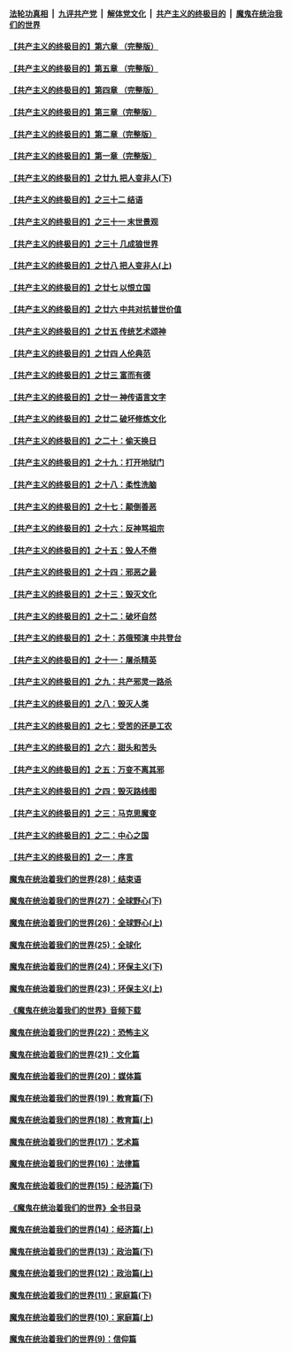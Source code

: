 ####  [法轮功真相](../../../../basic/blob/master/README.md?t=05100002) &nbsp;|&nbsp; [九评共产党](../../../../9ping.md/blob/master/README.md?t=05100002) &nbsp;|&nbsp; [解体党文化](../../../../jtdwh.md/blob/master/README.md?t=05100002)  &nbsp;|&nbsp; [共产主义的终极目的](../../../../gczydzjmd.md/blob/master/README.md?t=05100002) &nbsp;|&nbsp; [魔鬼在统治我们的世界](../../../../mgztzwmdsj.md/blob/master/README.md?t=05100002) 

#### [【共产主义的终极目的】第六章 （完整版）](../pages/nsc422/n11428913.md?t=05100002) 

#### [【共产主义的终极目的】第五章 （完整版）](../pages/nsc422/n11428912.md?t=05100002) 

#### [【共产主义的终极目的】第四章 （完整版）](../pages/nsc422/n11428907.md?t=05100002) 

#### [【共产主义的终极目的】第三章（完整版）](../pages/nsc422/n11428848.md?t=05100002) 

#### [【共产主义的终极目的】第二章（完整版）](../pages/nsc422/n11428831.md?t=05100002) 

#### [【共产主义的终极目的】第一章（完整版）](../pages/nsc422/n11417651.md?t=05100002) 

#### [【共产主义的终极目的】之廿九 把人变非人(下)](../pages/nsc422/n11344140.md?t=05100002) 

#### [【共产主义的终极目的】之三十二 结语](../pages/nsc422/n11360535.md?t=05100002) 

#### [【共产主义的终极目的】之三十一 末世景观](../pages/nsc422/n11351129.md?t=05100002) 

#### [【共产主义的终极目的】之三十 几成狼世界](../pages/nsc422/n11348280.md?t=05100002) 

#### [【共产主义的终极目的】之廿八 把人变非人(上)](../pages/nsc422/n11340492.md?t=05100002) 

#### [【共产主义的终极目的】之廿七 以恨立国](../pages/nsc422/n11336944.md?t=05100002) 

#### [【共产主义的终极目的】之廿六 中共对抗普世价值](../pages/nsc422/n11324785.md?t=05100002) 

#### [【共产主义的终极目的】之廿五 传统艺术颂神](../pages/nsc422/n11296396.md?t=05100002) 

#### [【共产主义的终极目的】之廿四 人伦典范](../pages/nsc422/n11296397.md?t=05100002) 

#### [【共产主义的终极目的】之廿三 富而有德](../pages/nsc422/n11283598.md?t=05100002) 

#### [【共产主义的终极目的】之廿一 神传语言文字](../pages/nsc422/n11263265.md?t=05100002) 

#### [【共产主义的终极目的】之廿二 破坏修炼文化](../pages/nsc422/n11245728.md?t=05100002) 

#### [【共产主义的终极目的】之二十：偷天换日](../pages/nsc422/n11238846.md?t=05100002) 

#### [【共产主义的终极目的】之十九：打开地狱门](../pages/nsc422/n11206376.md?t=05100002) 

#### [【共产主义的终极目的】之十八：柔性洗脑](../pages/nsc422/n11199994.md?t=05100002) 

#### [【共产主义的终极目的】之十七：颠倒善恶](../pages/nsc422/n11179782.md?t=05100002) 

#### [【共产主义的终极目的】之十六：反神骂祖宗](../pages/nsc422/n11166798.md?t=05100002) 

#### [【共产主义的终极目的】之十五：毁人不倦](../pages/nsc422/n11166792.md?t=05100002) 

#### [【共产主义的终极目的】之十四：邪恶之最](../pages/nsc422/n11150249.md?t=05100002) 

#### [【共产主义的终极目的】之十三：毁灭文化](../pages/nsc422/n11135227.md?t=05100002) 

#### [【共产主义的终极目的】之十二：破坏自然](../pages/nsc422/n11135214.md?t=05100002) 

#### [【共产主义的终极目的】之十：苏俄预演 中共登台](../pages/nsc422/n11118424.md?t=05100002) 

#### [【共产主义的终极目的】之十一：屠杀精英](../pages/nsc422/n11118442.md?t=05100002) 

#### [【共产主义的终极目的】之九：共产邪灵一路杀](../pages/nsc422/n11114139.md?t=05100002) 

#### [【共产主义的终极目的】之八：毁灭人类](../pages/nsc422/n11108503.md?t=05100002) 

#### [【共产主义的终极目的】之七：受苦的还是工农](../pages/nsc422/n11101809.md?t=05100002) 

#### [【共产主义的终极目的】之六：甜头和苦头](../pages/nsc422/n11096971.md?t=05100002) 

#### [【共产主义的终极目的】之五：万变不离其邪](../pages/nsc422/n11091285.md?t=05100002) 

#### [【共产主义的终极目的】之四：毁灭路线图](../pages/nsc422/n11086284.md?t=05100002) 

#### [【共产主义的终极目的】之三：马克思魔变](../pages/nsc422/n11061941.md?t=05100002) 

#### [【共产主义的终极目的】之二：中心之国](../pages/nsc422/n11047728.md?t=05100002) 

#### [【共产主义的终极目的】之一：序言](../pages/nsc422/n11086077.md?t=05100002) 

#### [魔鬼在统治着我们的世界(28)：结束语](../pages/nsc422/n10936246.md?t=05100002) 

#### [魔鬼在统治着我们的世界(27)：全球野心(下)](../pages/nsc422/n10928319.md?t=05100002) 

#### [魔鬼在统治着我们的世界(26)：全球野心(上)](../pages/nsc422/n10900318.md?t=05100002) 

#### [魔鬼在统治着我们的世界(25)：全球化](../pages/nsc422/n10788205.md?t=05100002) 

#### [魔鬼在统治着我们的世界(24)：环保主义(下)](../pages/nsc422/n10695307.md?t=05100002) 

#### [魔鬼在统治着我们的世界(23)：环保主义(上)](../pages/nsc422/n10688613.md?t=05100002) 

#### [《魔鬼在统治着我们的世界》音频下载](../pages/nsc422/n10635553.md?t=05100002) 

#### [魔鬼在统治着我们的世界(22)：恐怖主义](../pages/nsc422/n10614727.md?t=05100002) 

#### [魔鬼在统治着我们的世界(21)：文化篇](../pages/nsc422/n10597706.md?t=05100002) 

#### [魔鬼在统治着我们的世界(20)：媒体篇](../pages/nsc422/n10586579.md?t=05100002) 

#### [魔鬼在统治着我们的世界(19)：教育篇(下)](../pages/nsc422/n10564808.md?t=05100002) 

#### [魔鬼在统治着我们的世界(18)：教育篇(上)](../pages/nsc422/n10526970.md?t=05100002) 

#### [魔鬼在统治着我们的世界(17)：艺术篇](../pages/nsc422/n10499093.md?t=05100002) 

#### [魔鬼在统治着我们的世界(16)：法律篇](../pages/nsc422/n10485969.md?t=05100002) 

#### [魔鬼在统治着我们的世界(15)：经济篇(下)](../pages/nsc422/n10469975.md?t=05100002) 

#### [《魔鬼在统治着我们的世界》全书目录](../pages/nsc422/n10464261.md?t=05100002) 

#### [魔鬼在统治着我们的世界(14)：经济篇(上)](../pages/nsc422/n10457370.md?t=05100002) 

#### [魔鬼在统治着我们的世界(13)：政治篇(下)](../pages/nsc422/n10448270.md?t=05100002) 

#### [魔鬼在统治着我们的世界(12)：政治篇(上)](../pages/nsc422/n10444576.md?t=05100002) 

#### [魔鬼在统治着我们的世界(11)：家庭篇(下)](../pages/nsc422/n10440961.md?t=05100002) 

#### [魔鬼在统治着我们的世界(10)：家庭篇(上)](../pages/nsc422/n10435448.md?t=05100002) 

#### [魔鬼在统治着我们的世界(9)：信仰篇](../pages/nsc422/n10432159.md?t=05100002) 

